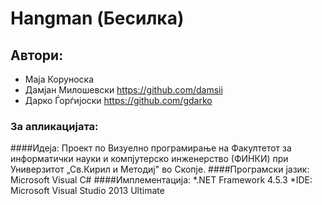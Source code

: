 # Hangman (Бесилка)
## Автори:
* Маја Коруноска
* Дамјан Милошевски https://github.com/damsii
* Дарко Ѓорѓијоски  https://github.com/gdarko
### За апликацијата:
####Идеја:
 Проект по Визуeлно програмирање на Факултетот за информатички науки и компјутерско инженерство (ФИНКИ) при Универзитот „Св.Кирил и Методиј" во Скопје.
####Програмски јазик:
  Microsoft Visual C# 
####Имплементација:
 *.NET Framework 4.5.3
 *IDE: Microsoft Visual Studio 2013 Ultimate

